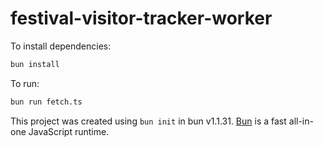 # festival-visitor-tracker-worker

To install dependencies:

```bash
bun install
```

To run:

```bash
bun run fetch.ts
```

This project was created using `bun init` in bun v1.1.31. [Bun](https://bun.sh) is a fast all-in-one JavaScript runtime.
